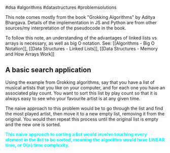 #dsa #algorithms #datastructures #problemsolutions 

This note comes mostly from the book "Grokking Algorithms" by Aditya Bhargava. Details of the implementation in JS and Python are from other sources/my interpretation of the pseudocode in the book.

To follow this note, an understanding of the advantages of linked lists vs arrays is necessary, as well as big O notation. See: [[Algorithms - Big O Notation]], [[Data Structures - Linked Lists]], [[Data Structures - Memory and How Arrays Work]]

## A basic search application
Using the example from Grokking algorithms, say that you have a list of musical artists that you like on your computer, and for each one you have an associated play count. You want to sort this list by play count so that it is always easy to see who your favourite artist is at any given time.

The naive approach to this problem would be to go through the list and find the most played artist, then move it to a new empty list, removing it from the original. You would then repeat this process until the original list is empty and the new one is sorted. 

<span style="color: cyan; font-weight: bold;">This naive approach to sorting a list would involve touching every element in the list to be sorted, meaning the algorithm would have LINEAR time, or O(n) time complexity.</span>


